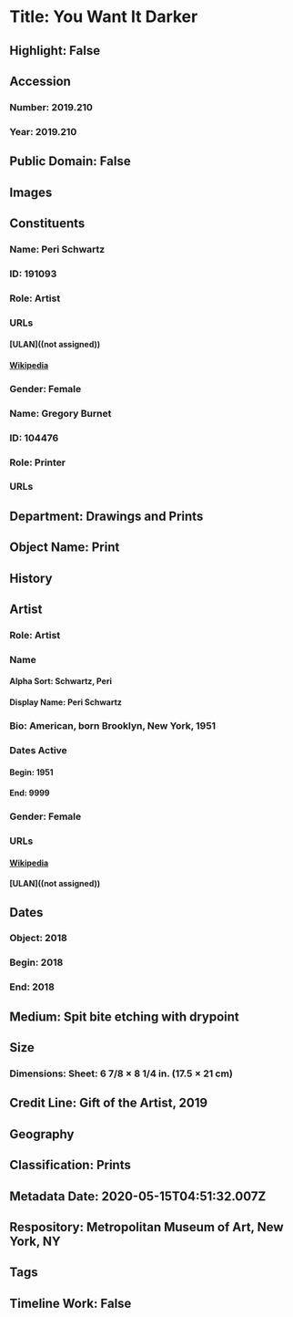 # Title: You Want It Darker
## Highlight: False
## Accession
### Number: 2019.210
### Year: 2019.210
## Public Domain: False
## Images
## Constituents
### Name: Peri Schwartz
### ID: 191093
### Role: Artist
### URLs
#### [ULAN]((not assigned))
#### [Wikipedia](https://www.wikidata.org/wiki/Q27588659)
### Gender: Female
### Name: Gregory Burnet
### ID: 104476
### Role: Printer
### URLs
## Department: Drawings and Prints
## Object Name: Print
## History
## Artist
### Role: Artist
### Name
#### Alpha Sort: Schwartz, Peri
#### Display Name: Peri Schwartz
### Bio: American, born Brooklyn, New York, 1951
### Dates Active
#### Begin: 1951
#### End: 9999
### Gender: Female
### URLs
#### [Wikipedia](https://www.wikidata.org/wiki/Q27588659)
#### [ULAN]((not assigned))
## Dates
### Object: 2018
### Begin: 2018
### End: 2018
## Medium: Spit bite etching with drypoint
## Size
### Dimensions: Sheet: 6 7/8 × 8 1/4 in. (17.5 × 21 cm)
## Credit Line: Gift of the Artist, 2019
## Geography
## Classification: Prints
## Metadata Date: 2020-05-15T04:51:32.007Z
## Respository: Metropolitan Museum of Art, New York, NY
## Tags
## Timeline Work: False